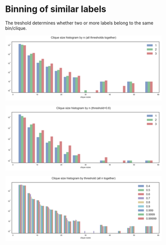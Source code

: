 # Binning of similar labels
The treshold determines whether two or more labels belong to the same bin/clique.

![clique_size_by_n_all_thresholds.png](clique_size_by_n_all_thresholds.png)

![clique_size_by_n_threshold_0.6.png](clique_size_by_n_threshold_0.6.png)

![clique_size_by_threshold_all_n.png](clique_size_by_threshold_all_n.png)

